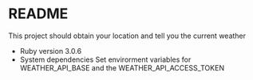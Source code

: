 # README
This project should obtain your location and tell you the current weather

* Ruby version
3.0.6
* System dependencies
Set envirorment variables for WEATHER_API_BASE and the WEATHER_API_ACCESS_TOKEN
